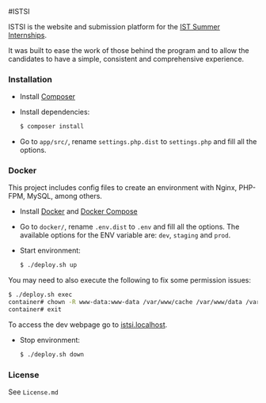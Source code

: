 #ISTSI

ISTSI is the website and submission platform for the [IST Summer Internships].

It was built to ease the work of those behind the program and to allow the candidates to have a simple, consistent and comprehensive experience.

### Installation

* Install [Composer]
* Install dependencies:

    ```sh
    $ composer install
    ```
* Go to `app/src/`, rename `settings.php.dist` to `settings.php` and fill all the options.

### Docker

This project includes config files to create an environment with Nginx, PHP-FPM, MySQL, among others.

* Install [Docker] and [Docker Compose]
* Go to `docker/`, rename `.env.dist` to `.env` and fill all the options.
The available options for the ENV variable are: `dev`, `staging` and `prod`.

* Start environment:

    ```sh
    $ ./deploy.sh up
    ```

You may need to also execute the following to fix some permission issues:

```sh
$ ./deploy.sh exec
container# chown -R www-data:www-data /var/www/cache /var/www/data /var/www/logs
container# exit
```

To access the dev webpage go to [istsi.localhost](http://istsi.localhost).

* Stop environment:

    ```sh
    $ ./deploy.sh down
    ```

### License

See `License.md`

   [IST Summer Internships]: <https://istsi.org/>
   [Composer]: <https://getcomposer.org/download/>
   [Docker]: <https://docs.docker.com/engine/installation/>
   [Docker Compose]: <https://docs.docker.com/compose/install/>
   [Miguel de Moura]: <https://migueldemoura.com/>
